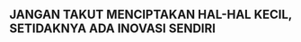 JANGAN TAKUT MENCIPTAKAN HAL-HAL KECIL, SETIDAKNYA ADA INOVASI SENDIRI
----------------------------------------------------------------------
